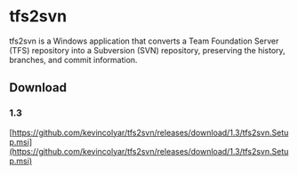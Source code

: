 tfs2svn
=======

tfs2svn is a Windows application that converts a Team Foundation Server (TFS) repository into a Subversion (SVN) repository, preserving the history, branches, and commit information.

## Download

### 1.3

[https://github.com/kevincolyar/tfs2svn/releases/download/1.3/tfs2svn.Setup.msi](https://github.com/kevincolyar/tfs2svn/releases/download/1.3/tfs2svn.Setup.msi)


